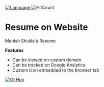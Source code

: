 [![Language](https://img.shields.io/badge/Made%20with-HTML-blue.svg)](#technologies-and-tools)
![HitCount](http://hits.dwyl.io/manishms18/resume.svg)

# Resume on Website

Manish Shukla's Resume

**Features**

* Can be viewed on custom domain
* Can be tracked on Google Analytics
* Custom icon embedded to the browser tab

[![GitHub](https://img.shields.io/github/followers/manishms18.svg?style=social)](https://github.com/Manishms18)

